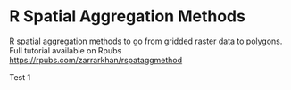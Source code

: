 

# R Spatial Aggregation Methods

R spatial aggregation methods to go from gridded raster data to polygons.
Full tutorial available on Rpubs https://rpubs.com/zarrarkhan/rspataggmethod


Test 1